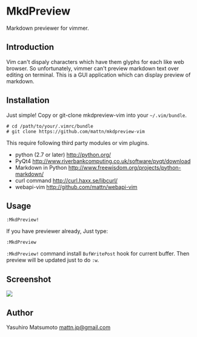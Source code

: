 MkdPreview
==========

Markdown previewer for vimmer.

Introduction
------------

Vim can't dispaly characters which have them glyphs for each like web browser.
So unfortunately, vimmer can't preview markdown text over editing on terminal.
This is a GUI application which can display preview of markdown.

Installation
------------

Just simple! Copy or git-clone mkdpreview-vim into your `~/.vim/bundle`.

    # cd /path/to/your/.vimrc/bundle
    # git clone https://github.com/mattn/mkdpreview-vim

This require following third party modules or vim plugins.

* python (2.7 or later) <http://python.org/>
* PyQt4 <http://www.riverbankcomputing.co.uk/software/pyqt/download>
* Markdown in Python <http://www.freewisdom.org/projects/python-markdown/>
* curl command <http://curl.haxx.se/libcurl/>
* webapi-vim <http://github.com/mattn/webapi-vim>

Usage
-----

    :MkdPreview!

If you have previewer already, Just type:

    :MkdPreview

`:MkdPreview!` command install `BufWritePost` hook for current buffer. Then preview will be updated just to do `:w`.

Screenshot
----------

![](https://github.com/mattn/mkdpreview-vim/raw/master/static/screenshot.png)

Author
------

  Yasuhiro Matsumoto <mattn.jp@gmail.com>
